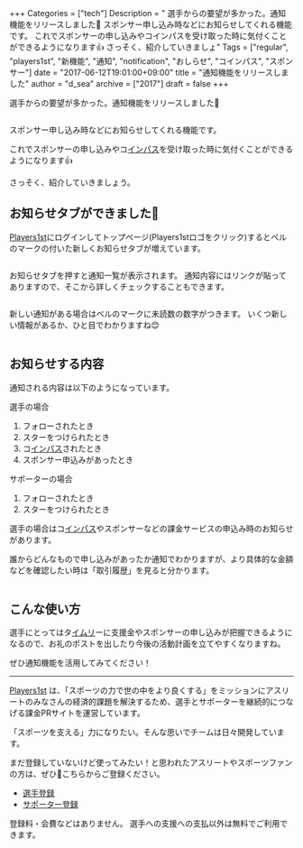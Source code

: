 +++
Categories = ["tech"]
Description = " 選手からの要望が多かった。通知機能をリリースしました🎉   スポンサー申し込み時などにお知らせしてくれる機能です。  これでスポンサーの申し込みやコインパスを受け取った時に気付くことができるようになります👍  さっそく、紹介していきましょ"
Tags = ["regular", "players1st", "新機能", "通知", "notification", "おしらせ", "コインパス", "スポンサー"]
date = "2017-06-12T19:01:00+09:00"
title = "通知機能をリリースしました"
author = "d_sea"
archive = ["2017"]
draft = false
+++

<body>
<p>選手からの要望が多かった。通知機能をリリースしました🎉</p>


<p><figure class="tmblr-full" data-orig-height="294" data-orig-width="730"><img src="https://cdn-ak.f.st-hatena.com/images/fotolife/d/d_sea/20180823/20180823110646.png" data-orig-height="294" data-orig-width="730" alt=""></figure></p>
<p>スポンサー申し込み時などにお知らせしてくれる機能です。</p>
<p>これでスポンサーの申し込みやコ<a class="keyword" href="http://d.hatena.ne.jp/keyword/%A5%A4%A5%F3%A5%D1%A5%B9">インパス</a>を受け取った時に気付くことができるようになります👍</p>
<p>さっそく、紹介していきましょう。</p>
<h2>お知らせタブができました🔔</h2>
<p><a href="https://players1.st/">Players1st</a>にログインしてトップページ(Players1stロゴをクリック)するとベルのマークの付いた新しくお知らせタブが増えています。</p>
<figure class="tmblr-full" data-orig-height="308" data-orig-width="740"><img src="https://cdn-ak.f.st-hatena.com/images/fotolife/d/d_sea/20180823/20180823110346.png" data-orig-height="308" data-orig-width="740" alt=""></figure><p>お知らせタブを押すと通知一覧が表示されます。
通知内容にはリンクが貼ってありますので、そこから詳しくチェックすることもできます。</p>
<figure class="tmblr-full" data-orig-height="856" data-orig-width="718"><img src="https://cdn-ak.f.st-hatena.com/images/fotolife/d/d_sea/20180823/20180823111220.png" data-orig-height="856" data-orig-width="718" alt=""></figure><p>新しい通知がある場合はベルのマークに未読数の数字がつきます。
いくつ新しい情報があるか、ひと目でわかりますね😊</p>
<figure class="tmblr-full" data-orig-height="294" data-orig-width="730"><img src="https://cdn-ak.f.st-hatena.com/images/fotolife/d/d_sea/20180823/20180823110654.png" data-orig-height="294" data-orig-width="730" alt=""></figure><h2>お知らせする内容</h2>
<p>通知される内容は以下のようになっています。</p>
<p>選手の場合</p>
<ol>
<li>フォローされたとき</li>
<li>スターをつけられたとき</li>
<li>コ<a class="keyword" href="http://d.hatena.ne.jp/keyword/%A5%A4%A5%F3%A5%D1%A5%B9">インパス</a>されたとき</li>
<li>スポンサー申込みがあったとき</li>
</ol>
<p>サポーターの場合</p>
<ol>
<li>フォローされたとき</li>
<li>スターをつけられたとき</li>
</ol>
<p>選手の場合はコ<a class="keyword" href="http://d.hatena.ne.jp/keyword/%A5%A4%A5%F3%A5%D1%A5%B9">インパス</a>やスポンサーなどの課金サービスの申込み時のお知らせがあります。</p>
<p>誰からどんなもので申し込みがあったか通知でわかりますが、より具体的な金額などを確認したい時は「取引履歴」を見ると分かります。</p>
<figure class="tmblr-full" data-orig-height="818" data-orig-width="440"><img src="https://cdn-ak.f.st-hatena.com/images/fotolife/d/d_sea/20180823/20180823110046.png" data-orig-height="818" data-orig-width="440" alt=""></figure><h2>こんな使い方</h2>
<p>選手にとってはタ<a class="keyword" href="http://d.hatena.ne.jp/keyword/%A5%A4%A5%E0%A5%EA">イムリ</a>ーに支援金やスポンサーの申し込みが把握できるようになるので、お礼のポストを出したり今後の活動計画を立てやすくなりますね。</p>
<p>ぜひ通知機能を活用してみてください！</p>
<hr>
<p><a href="https://players1.st/">Players1st</a> は、「スポーツの力で世の中をより良くする」をミッションにアスリートのみなさんの経済的課題を解決するため、選手とサポーターを継続的につなげる課金PRサイトを運営しています。</p>
<p>「スポーツを支える」力になりたい。そんな思いでチームは日々開発しています。</p>
<p>まだ登録していないけど使ってみたい！と思われたアスリートやスポーツファンの方は、ぜひ🔗こちらからご登録ください。</p>
<ul>
<li><a href="https://players1.st/users/sign_up?from=layout-drawer&amp;token=U9uHncad?from=blog">選手登録</a></li>
<li><a href="https://players1.st/users/sign_up?from=blog">サポーター登録</a></li>
</ul>
<p>登録料・会費などはありません。 選手への支援への支払以外は無料でご利用できます。</p>
</body>
